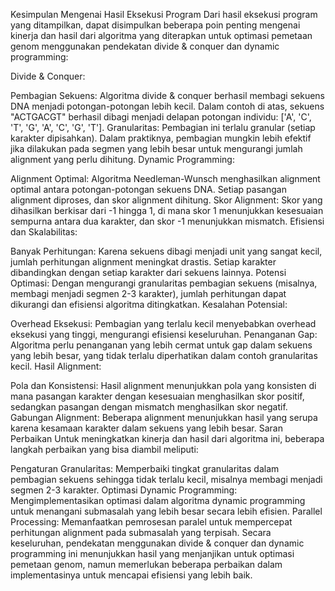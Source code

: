 Kesimpulan Mengenai Hasil Eksekusi Program
Dari hasil eksekusi program yang ditampilkan, dapat disimpulkan beberapa poin penting mengenai kinerja dan hasil dari algoritma yang diterapkan untuk optimasi pemetaan genom menggunakan pendekatan divide & conquer dan dynamic programming:

Divide & Conquer:

Pembagian Sekuens: Algoritma divide & conquer berhasil membagi sekuens DNA menjadi potongan-potongan lebih kecil. Dalam contoh di atas, sekuens "ACTGACGT" berhasil dibagi menjadi delapan potongan individu: ['A', 'C', 'T', 'G', 'A', 'C', 'G', 'T'].
Granularitas: Pembagian ini terlalu granular (setiap karakter dipisahkan). Dalam praktiknya, pembagian mungkin lebih efektif jika dilakukan pada segmen yang lebih besar untuk mengurangi jumlah alignment yang perlu dihitung.
Dynamic Programming:

Alignment Optimal: Algoritma Needleman-Wunsch menghasilkan alignment optimal antara potongan-potongan sekuens DNA. Setiap pasangan alignment diproses, dan skor alignment dihitung.
Skor Alignment: Skor yang dihasilkan berkisar dari -1 hingga 1, di mana skor 1 menunjukkan kesesuaian sempurna antara dua karakter, dan skor -1 menunjukkan mismatch.
Efisiensi dan Skalabilitas:

Banyak Perhitungan: Karena sekuens dibagi menjadi unit yang sangat kecil, jumlah perhitungan alignment meningkat drastis. Setiap karakter dibandingkan dengan setiap karakter dari sekuens lainnya.
Potensi Optimasi: Dengan mengurangi granularitas pembagian sekuens (misalnya, membagi menjadi segmen 2-3 karakter), jumlah perhitungan dapat dikurangi dan efisiensi algoritma ditingkatkan.
Kesalahan Potensial:

Overhead Eksekusi: Pembagian yang terlalu kecil menyebabkan overhead eksekusi yang tinggi, mengurangi efisiensi keseluruhan.
Penanganan Gap: Algoritma perlu penanganan yang lebih cermat untuk gap dalam sekuens yang lebih besar, yang tidak terlalu diperhatikan dalam contoh granularitas kecil.
Hasil Alignment:

Pola dan Konsistensi: Hasil alignment menunjukkan pola yang konsisten di mana pasangan karakter dengan kesesuaian menghasilkan skor positif, sedangkan pasangan dengan mismatch menghasilkan skor negatif.
Gabungan Alignment: Beberapa alignment menunjukkan hasil yang serupa karena kesamaan karakter dalam sekuens yang lebih besar.
Saran Perbaikan
Untuk meningkatkan kinerja dan hasil dari algoritma ini, beberapa langkah perbaikan yang bisa diambil meliputi:

Pengaturan Granularitas: Memperbaiki tingkat granularitas dalam pembagian sekuens sehingga tidak terlalu kecil, misalnya membagi menjadi segmen 2-3 karakter.
Optimasi Dynamic Programming: Mengimplementasikan optimasi dalam algoritma dynamic programming untuk menangani submasalah yang lebih besar secara lebih efisien.
Parallel Processing: Memanfaatkan pemrosesan paralel untuk mempercepat perhitungan alignment pada submasalah yang terpisah.
Secara keseluruhan, pendekatan menggunakan divide & conquer dan dynamic programming ini menunjukkan hasil yang menjanjikan untuk optimasi pemetaan genom, namun memerlukan beberapa perbaikan dalam implementasinya untuk mencapai efisiensi yang lebih baik.